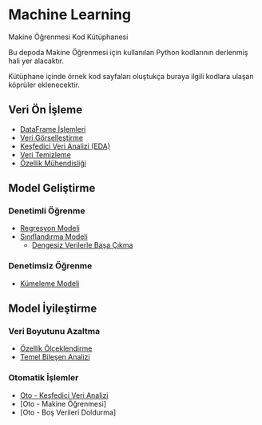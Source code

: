 # Machine Learning

Makine Öğrenmesi Kod Kütüphanesi

Bu depoda Makine Öğrenmesi için kullanılan Python kodlarının derlenmiş hali yer alacaktır.

Kütüphane içinde örnek kod sayfaları oluştukça buraya ilgili kodlara ulaşan köprüler eklenecektir.

## Veri Ön İşleme

- [DataFrame İşlemleri](Data-Preprocessing/01-DataFrame-Operations/DataFrame-Operations.ipynb)
- [Veri Görselleştirme](Data-Preprocessing/02-Data-Visualization/Data-Visualization.ipynb)
- [Keşfedici Veri Analizi (EDA)](Data-Preprocessing/03-Exploratory-Data-Analysis/Exploratory-Data-Analysis.ipynb)
- [Veri Temizleme](Data-Preprocessing/04-Cleaning-Data/Cleaning-Data.ipynb)
- [Özellik Mühendisliği](Data-Preprocessing/05-Feature-Engineering/Feature-Engineering.ipynb)

## Model Geliştirme

### Denetimli Öğrenme

- [Regresyon Modeli](Model-Development/01-Regression/Regression.ipynb)
- [Sınıflandırma Modeli](Model-Development/02-Classification/Classification.ipynb)
    * [Dengesiz Verilerle Başa Çıkma](Model-Development/02-Classification/Imbalanced-Data.ipynb)

### Denetimsiz Öğrenme

- [Kümeleme Modeli](Model-Development/03-Clustering/Clustering.ipynb)

## Model İyileştirme

### Veri Boyutunu Azaltma

- [Özellik Ölçeklendirme](Model-Improvement/01-Scaling/Scaling.ipynb)
- [Temel Bileşen Analizi](Model-Improvement/02-Principal-Component-Analysis/Principal-Component-Analysis.ipynb)

### Otomatik İşlemler

- [Oto - Keşfedici Veri Analizi](Model-Improvement/03-Auto-EDA/Auto-EDA.ipynb)
- [Oto - Makine Öğrenmesi]
- [Oto - Boş Verileri Doldurma]